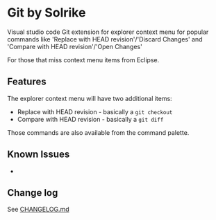 # Git by Solrike

Visual studio code Git extension for explorer context menu for popular commands like 'Replace with HEAD revision'/'Discard Changes' and 'Compare with HEAD revision'/'Open Changes'

For those that miss context menu items from Eclipse.

## Features

The explorer context menu will have two additional items:

* Replace with HEAD revision - basically a `git checkout`
* Compare with HEAD revision - basically a `git diff` 

Those commands are also available from the command palette.

## Known Issues

-

## Change log
See [CHANGELOG.md](./CHANGELOG.md)
